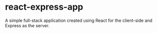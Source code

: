 # react-express-app
A simple full-stack application created using React for the client-side and Express as the server.
